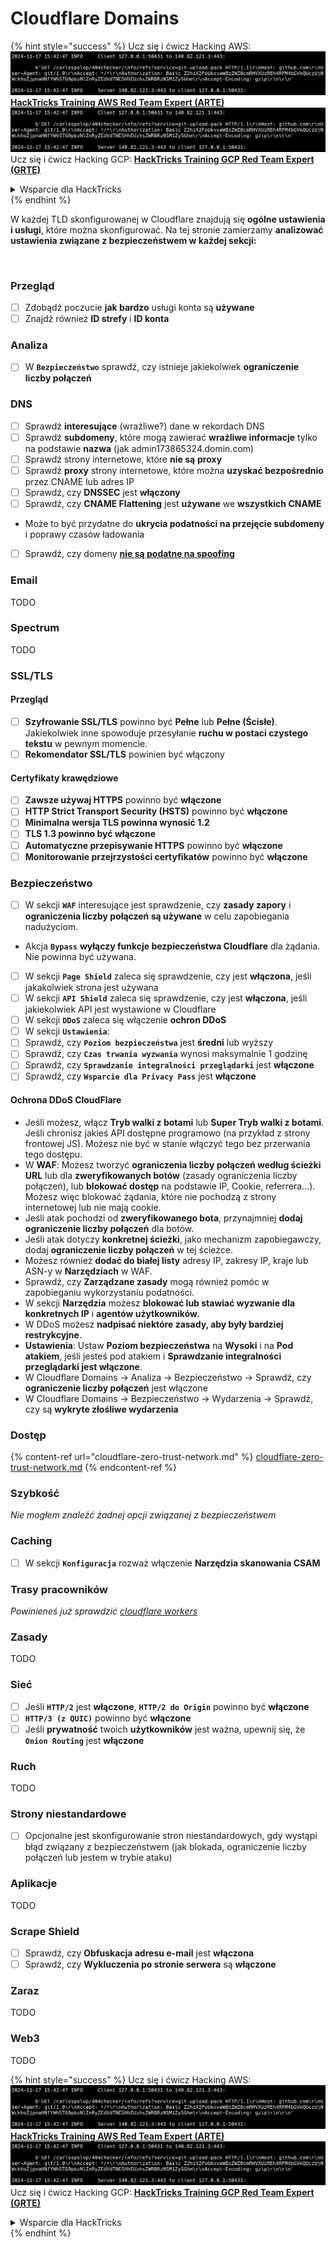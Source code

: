 # Cloudflare Domains

{% hint style="success" %}
Ucz się i ćwicz Hacking AWS:<img src="../../.gitbook/assets/image (1).png" alt="" data-size="line">[**HackTricks Training AWS Red Team Expert (ARTE)**](https://training.hacktricks.xyz/courses/arte)<img src="../../.gitbook/assets/image (1).png" alt="" data-size="line">\
Ucz się i ćwicz Hacking GCP: <img src="../../.gitbook/assets/image (2).png" alt="" data-size="line">[**HackTricks Training GCP Red Team Expert (GRTE)**<img src="../../.gitbook/assets/image (2).png" alt="" data-size="line">](https://training.hacktricks.xyz/courses/grte)

<details>

<summary>Wsparcie dla HackTricks</summary>

* Sprawdź [**plany subskrypcyjne**](https://github.com/sponsors/carlospolop)!
* **Dołącz do** 💬 [**grupy Discord**](https://discord.gg/hRep4RUj7f) lub [**grupy telegram**](https://t.me/peass) lub **śledź** nas na **Twitterze** 🐦 [**@hacktricks\_live**](https://twitter.com/hacktricks\_live)**.**
* **Podziel się sztuczkami hackingowymi, przesyłając PR-y do** [**HackTricks**](https://github.com/carlospolop/hacktricks) i [**HackTricks Cloud**](https://github.com/carlospolop/hacktricks-cloud) repozytoriów github.

</details>
{% endhint %}

W każdej TLD skonfigurowanej w Cloudflare znajdują się **ogólne ustawienia i usługi**, które można skonfigurować. Na tej stronie zamierzamy **analizować ustawienia związane z bezpieczeństwem w każdej sekcji:**

<figure><img src="../../.gitbook/assets/image (101).png" alt=""><figcaption></figcaption></figure>

### Przegląd

* [ ] Zdobądź poczucie **jak bardzo** usługi konta są **używane**
* [ ] Znajdź również **ID strefy** i **ID konta**

### Analiza

* [ ] W **`Bezpieczeństwo`** sprawdź, czy istnieje jakiekolwiek **ograniczenie liczby połączeń**

### DNS

* [ ] Sprawdź **interesujące** (wrażliwe?) dane w rekordach DNS
* [ ] Sprawdź **subdomeny**, które mogą zawierać **wrażliwe informacje** tylko na podstawie **nazwa** (jak admin173865324.domin.com)
* [ ] Sprawdź strony internetowe, które **nie są** **proxy**
* [ ] Sprawdź **proxy** strony internetowe, które można **uzyskać bezpośrednio** przez CNAME lub adres IP
* [ ] Sprawdź, czy **DNSSEC** jest **włączony**
* [ ] Sprawdź, czy **CNAME Flattening** jest **używane** we **wszystkich CNAME**
* Może to być przydatne do **ukrycia podatności na przejęcie subdomeny** i poprawy czasów ładowania
* [ ] Sprawdź, czy domeny [**nie są podatne na spoofing**](https://book.hacktricks.xyz/network-services-pentesting/pentesting-smtp#mail-spoofing)

### **Email**

TODO

### Spectrum

TODO

### SSL/TLS

#### **Przegląd**

* [ ] **Szyfrowanie SSL/TLS** powinno być **Pełne** lub **Pełne (Ścisłe)**. Jakiekolwiek inne spowoduje przesyłanie **ruchu w postaci czystego tekstu** w pewnym momencie.
* [ ] **Rekomendator SSL/TLS** powinien być włączony

#### Certyfikaty krawędziowe

* [ ] **Zawsze używaj HTTPS** powinno być **włączone**
* [ ] **HTTP Strict Transport Security (HSTS)** powinno być **włączone**
* [ ] **Minimalna wersja TLS powinna wynosić 1.2**
* [ ] **TLS 1.3 powinno być włączone**
* [ ] **Automatyczne przepisywanie HTTPS** powinno być **włączone**
* [ ] **Monitorowanie przejrzystości certyfikatów** powinno być **włączone**

### **Bezpieczeństwo**

* [ ] W sekcji **`WAF`** interesujące jest sprawdzenie, czy **zasady zapory** i **ograniczenia liczby połączeń są używane** w celu zapobiegania nadużyciom.
* Akcja **`Bypass`** **wyłączy funkcje bezpieczeństwa Cloudflare** dla żądania. Nie powinna być używana.
* [ ] W sekcji **`Page Shield`** zaleca się sprawdzenie, czy jest **włączona**, jeśli jakakolwiek strona jest używana
* [ ] W sekcji **`API Shield`** zaleca się sprawdzenie, czy jest **włączona**, jeśli jakiekolwiek API jest wystawione w Cloudflare
* [ ] W sekcji **`DDoS`** zaleca się włączenie **ochron DDoS**
* [ ] W sekcji **`Ustawienia`**:
* [ ] Sprawdź, czy **`Poziom bezpieczeństwa`** jest **średni** lub wyższy
* [ ] Sprawdź, czy **`Czas trwania wyzwania`** wynosi maksymalnie 1 godzinę
* [ ] Sprawdź, czy **`Sprawdzanie integralności przeglądarki`** jest **włączone**
* [ ] Sprawdź, czy **`Wsparcie dla Privacy Pass`** jest **włączone**

#### **Ochrona DDoS CloudFlare**

* Jeśli możesz, włącz **Tryb walki z botami** lub **Super Tryb walki z botami**. Jeśli chronisz jakieś API dostępne programowo (na przykład z strony frontowej JS). Możesz nie być w stanie włączyć tego bez przerwania tego dostępu.
* W **WAF**: Możesz tworzyć **ograniczenia liczby połączeń według ścieżki URL** lub dla **zweryfikowanych botów** (zasady ograniczenia liczby połączeń), lub **blokować dostęp** na podstawie IP, Cookie, referrera...). Możesz więc blokować żądania, które nie pochodzą z strony internetowej lub nie mają cookie.
* Jeśli atak pochodzi od **zweryfikowanego bota**, przynajmniej **dodaj ograniczenie liczby połączeń** dla botów.
* Jeśli atak dotyczy **konkretnej ścieżki**, jako mechanizm zapobiegawczy, dodaj **ograniczenie liczby połączeń** w tej ścieżce.
* Możesz również **dodać do białej listy** adresy IP, zakresy IP, kraje lub ASN-y w **Narzędziach** w WAF.
* Sprawdź, czy **Zarządzane zasady** mogą również pomóc w zapobieganiu wykorzystaniu podatności.
* W sekcji **Narzędzia** możesz **blokować lub stawiać wyzwanie dla konkretnych IP** i **agentów użytkowników.**
* W DDoS możesz **nadpisać niektóre zasady, aby były bardziej restrykcyjne**.
* **Ustawienia**: Ustaw **Poziom bezpieczeństwa** na **Wysoki** i na **Pod atakiem**, jeśli jesteś pod atakiem i **Sprawdzanie integralności przeglądarki jest włączone**.
* W Cloudflare Domains -> Analiza -> Bezpieczeństwo -> Sprawdź, czy **ograniczenie liczby połączeń** jest włączone
* W Cloudflare Domains -> Bezpieczeństwo -> Wydarzenia -> Sprawdź, czy są **wykryte złośliwe wydarzenia**

### Dostęp

{% content-ref url="cloudflare-zero-trust-network.md" %}
[cloudflare-zero-trust-network.md](cloudflare-zero-trust-network.md)
{% endcontent-ref %}

### Szybkość

_Nie mogłem znaleźć żadnej opcji związanej z bezpieczeństwem_

### Caching

* [ ] W sekcji **`Konfiguracja`** rozważ włączenie **Narzędzia skanowania CSAM**

### **Trasy pracowników**

_Powinieneś już sprawdzić_ [_cloudflare workers_](./#workers)

### Zasady

TODO

### Sieć

* [ ] Jeśli **`HTTP/2`** jest **włączone**, **`HTTP/2 do Origin`** powinno być **włączone**
* [ ] **`HTTP/3 (z QUIC)`** powinno być **włączone**
* [ ] Jeśli **prywatność** twoich **użytkowników** jest ważna, upewnij się, że **`Onion Routing`** jest **włączone**

### **Ruch**

TODO

### Strony niestandardowe

* [ ] Opcjonalne jest skonfigurowanie stron niestandardowych, gdy wystąpi błąd związany z bezpieczeństwem (jak blokada, ograniczenie liczby połączeń lub jestem w trybie ataku)

### Aplikacje

TODO

### Scrape Shield

* [ ] Sprawdź, czy **Obfuskacja adresu e-mail** jest **włączona**
* [ ] Sprawdź, czy **Wykluczenia po stronie serwera** są **włączone**

### **Zaraz**

TODO

### **Web3**

TODO

{% hint style="success" %}
Ucz się i ćwicz Hacking AWS:<img src="../../.gitbook/assets/image (1).png" alt="" data-size="line">[**HackTricks Training AWS Red Team Expert (ARTE)**](https://training.hacktricks.xyz/courses/arte)<img src="../../.gitbook/assets/image (1).png" alt="" data-size="line">\
Ucz się i ćwicz Hacking GCP: <img src="../../.gitbook/assets/image (2).png" alt="" data-size="line">[**HackTricks Training GCP Red Team Expert (GRTE)**<img src="../../.gitbook/assets/image (2).png" alt="" data-size="line">](https://training.hacktricks.xyz/courses/grte)

<details>

<summary>Wsparcie dla HackTricks</summary>

* Sprawdź [**plany subskrypcyjne**](https://github.com/sponsors/carlospolop)!
* **Dołącz do** 💬 [**grupy Discord**](https://discord.gg/hRep4RUj7f) lub [**grupy telegram**](https://t.me/peass) lub **śledź** nas na **Twitterze** 🐦 [**@hacktricks\_live**](https://twitter.com/hacktricks\_live)**.**
* **Podziel się sztuczkami hackingowymi, przesyłając PR-y do** [**HackTricks**](https://github.com/carlospolop/hacktricks) i [**HackTricks Cloud**](https://github.com/carlospolop/hacktricks-cloud) repozytoriów github.

</details>
{% endhint %}
